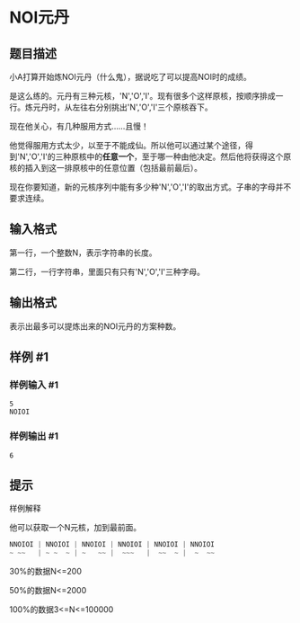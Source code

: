 # NOI元丹

## 题目描述

小A打算开始炼NOI元丹（什么鬼），据说吃了可以提高NOI时的成绩。

是这么练的。元丹有三种元核，'N','O','I'。现有很多个这样原核，按顺序排成一行。炼元丹时，从左往右分别挑出'N','O','I'三个原核吞下。

现在他关心，有几种服用方式……且慢！

他觉得服用方式太少，以至于不能成仙。所以他可以通过某个途径，得到'N','O','I'的三种原核中的**任意一个**，至于哪一种由他决定。然后他将获得这个原核的插入到这一排原核中的任意位置（包括最前最后）。

现在你要知道，新的元核序列中能有多少种'N','O','I'的取出方式。子串的字母并不要求连续。


## 输入格式

第一行，一个整数N，表示字符串的长度。

第二行，一行字符串，里面只有只有'N','O','I'三种字母。


## 输出格式

表示出最多可以提炼出来的NOI元丹的方案种数。


## 样例 #1

### 样例输入 #1
```
5
NOIOI
```

### 样例输出 #1

```
6
```

## 提示

样例解释

他可以获取一个N元核，加到最前面。

```cpp
NNOIOI | NNOIOI | NNOIOI | NNOIOI | NNOIOI | NNOIOI
~ ~~   | ~ ~  ~ | ~   ~~ |  ~~~   |  ~~  ~ |  ~  ~~
```
30%的数据N<=200

50%的数据N<=2000


100%的数据3<=N<=100000


